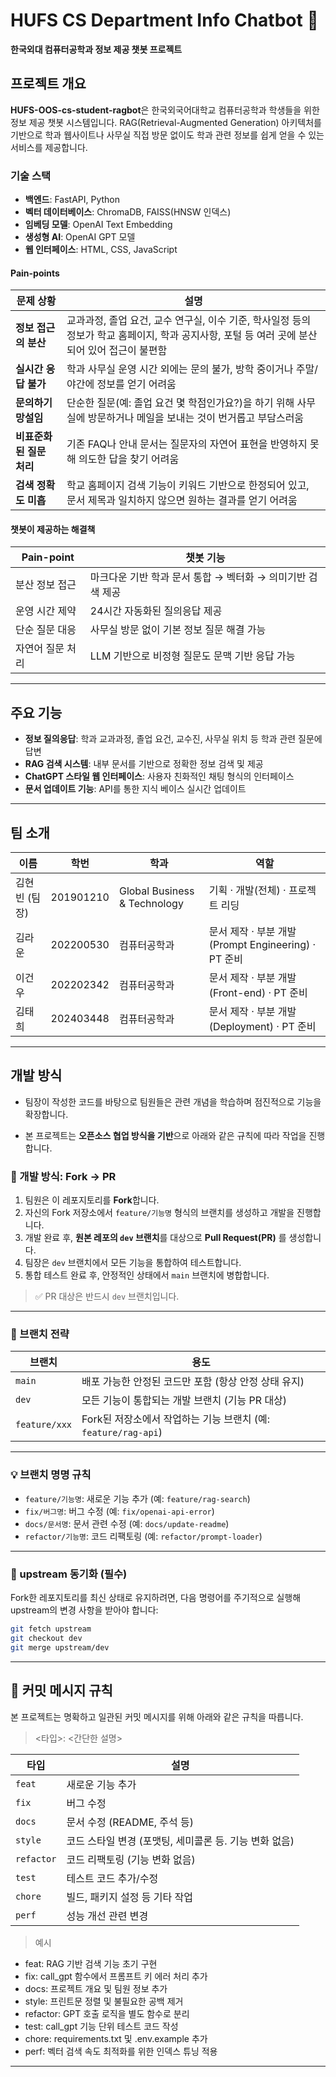 # HUFS CS Department Info Chatbot 🤖

**한국외대 컴퓨터공학과 정보 제공 챗봇 프로젝트**

## 프로젝트 개요

**HUFS-OOS-cs-student-ragbot**은 한국외국어대학교 컴퓨터공학과 학생들을 위한 정보 제공 챗봇 시스템입니다. RAG(Retrieval-Augmented Generation) 아키텍처를 기반으로 학과 웹사이트나 사무실 직접 방문 없이도 학과 관련 정보를 쉽게 얻을 수 있는 서비스를 제공합니다.


### 기술 스택

- **백엔드**: FastAPI, Python
- **벡터 데이터베이스**: ChromaDB, FAISS(HNSW 인덱스)
- **임베딩 모델**: OpenAI Text Embedding
- **생성형 AI**: OpenAI GPT 모델
- **웹 인터페이스**: HTML, CSS, JavaScript

#### Pain-points

| 문제 상황 | 설명 |
| --- | --- |
| **정보 접근의 분산** | 교과과정, 졸업 요건, 교수 연구실, 이수 기준, 학사일정 등의 정보가 학교 홈페이지, 학과 공지사항, 포털 등 여러 곳에 분산되어 있어 접근이 불편함 |
| **실시간 응답 불가** | 학과 사무실 운영 시간 외에는 문의 불가, 방학 중이거나 주말/야간에 정보를 얻기 어려움 |
| **문의하기 망설임** | 단순한 질문(예: 졸업 요건 몇 학점인가요?)을 하기 위해 사무실에 방문하거나 메일을 보내는 것이 번거롭고 부담스러움 |
| **비표준화된 질문 처리** | 기존 FAQ나 안내 문서는 질문자의 자연어 표현을 반영하지 못해 의도한 답을 찾기 어려움 |
| **검색 정확도 미흡** | 학교 홈페이지 검색 기능이 키워드 기반으로 한정되어 있고, 문서 제목과 일치하지 않으면 원하는 결과를 얻기 어려움 |

#### **챗봇이 제공하는 해결책**

| Pain-point | 챗봇 기능 |
| --- | --- |
| 분산 정보 접근 | 마크다운 기반 학과 문서 통합 → 벡터화 → 의미기반 검색 제공 |
| 운영 시간 제약 | 24시간 자동화된 질의응답 제공 |
| 단순 질문 대응 | 사무실 방문 없이 기본 정보 질문 해결 가능 |
| 자연어 질문 처리 | LLM 기반으로 비정형 질문도 문맥 기반 응답 가능 |

---

## 주요 기능

- **정보 질의응답**: 학과 교과과정, 졸업 요건, 교수진, 사무실 위치 등 학과 관련 질문에 답변
- **RAG 검색 시스템**: 내부 문서를 기반으로 정확한 정보 검색 및 제공
- **ChatGPT 스타일 웹 인터페이스**: 사용자 친화적인 채팅 형식의 인터페이스
- **문서 업데이트 기능**: API를 통한 지식 베이스 실시간 업데이트

---

## 팀 소개

| 이름          | 학번      | 학과                         | 역할                                                |
| ------------- | --------- | ---------------------------- | --------------------------------------------------- |
| 김현빈 (팀장) | 201901210 | Global Business & Technology | 기획 · 개발(전체) · 프로젝트 리딩                   |
| 김라운        | 202200530 | 컴퓨터공학과                 | 문서 제작 · 부분 개발(Prompt Engineering) · PT 준비 |
| 이건우        | 202202342 | 컴퓨터공학과                 | 문서 제작 · 부분 개발(Front-end) · PT 준비          |
| 김태희        | 202403448 | 컴퓨터공학과                 | 문서 제작 · 부분 개발(Deployment) · PT 준비         |

---

## 개발 방식

- 팀장이 작성한 코드를 바탕으로 팀원들은 관련 개념을 학습하며 점진적으로 기능을 확장합니다.

- 본 프로젝트는 **오픈소스 협업 방식을 기반**으로 아래와 같은 규칙에 따라 작업을 진행합니다.

### 📁 개발 방식: Fork → PR

1. 팀원은 이 레포지토리를 **Fork**합니다.
2. 자신의 Fork 저장소에서 `feature/기능명` 형식의 브랜치를 생성하고 개발을 진행합니다.
3. 개발 완료 후, **원본 레포의 `dev` 브랜치**를 대상으로 **Pull Request(PR)** 를 생성합니다.
4. 팀장은 `dev` 브랜치에서 모든 기능을 통합하여 테스트합니다.
5. 통합 테스트 완료 후, 안정적인 상태에서 `main` 브랜치에 병합합니다.

> ✅ PR 대상은 반드시 `dev` 브랜치입니다.

---

### 🌿 브랜치 전략

| 브랜치        | 용도                                                           |
| ------------- | -------------------------------------------------------------- |
| `main`        | 배포 가능한 안정된 코드만 포함 (항상 안정 상태 유지)           |
| `dev`         | 모든 기능이 통합되는 개발 브랜치 (기능 PR 대상)                |
| `feature/xxx` | Fork된 저장소에서 작업하는 기능 브랜치 (예: `feature/rag-api`) |

---

### 💡 브랜치 명명 규칙

- `feature/기능명`: 새로운 기능 추가 (예: `feature/rag-search`)
- `fix/버그명`: 버그 수정 (예: `fix/openai-api-error`)
- `docs/문서명`: 문서 관련 수정 (예: `docs/update-readme`)
- `refactor/기능명`: 코드 리팩토링 (예: `refactor/prompt-loader`)

---

### 🔄 upstream 동기화 (필수)

Fork한 레포지토리를 최신 상태로 유지하려면, 다음 명령어를 주기적으로 실행해 upstream의 변경 사항을 받아야 합니다:

```bash
git fetch upstream
git checkout dev
git merge upstream/dev
```

---

## 🧾 커밋 메시지 규칙

본 프로젝트는 명확하고 일관된 커밋 메시지를 위해 아래와 같은 규칙을 따릅니다.

> <타입>: <간단한 설명>

| 타입       | 설명                                                   |
| ---------- | ------------------------------------------------------ |
| `feat`     | 새로운 기능 추가                                       |
| `fix`      | 버그 수정                                              |
| `docs`     | 문서 수정 (README, 주석 등)                            |
| `style`    | 코드 스타일 변경 (포맷팅, 세미콜론 등. 기능 변화 없음) |
| `refactor` | 코드 리팩토링 (기능 변화 없음)                         |
| `test`     | 테스트 코드 추가/수정                                  |
| `chore`    | 빌드, 패키지 설정 등 기타 작업                         |
| `perf`     | 성능 개선 관련 변경                                    |

> 예시

- feat: RAG 기반 검색 기능 초기 구현
- fix: call_gpt 함수에서 프롬프트 키 에러 처리 추가
- docs: 프로젝트 개요 및 팀원 정보 추가
- style: 프린트문 정렬 및 불필요한 공백 제거
- refactor: GPT 호출 로직을 별도 함수로 분리
- test: call_gpt 기능 단위 테스트 코드 작성
- chore: requirements.txt 및 .env.example 추가
- perf: 벡터 검색 속도 최적화를 위한 인덱스 튜닝 적용

---

